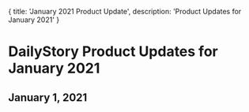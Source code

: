 {
	title: 'January 2021 Product Update',
	description: 'Product Updates for January 2021'
}
# DailyStory Product Updates for January 2021
## January 1, 2021
